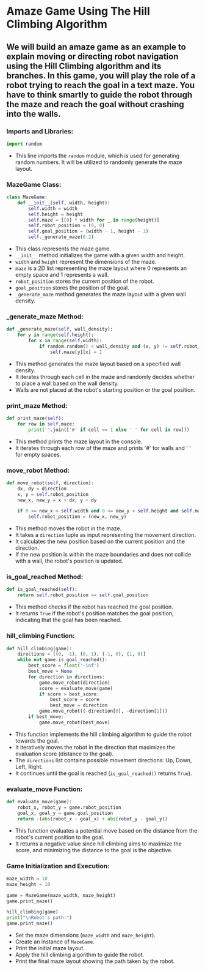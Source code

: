 # Amaze Game Using The Hill Climbing Algorithm

## We will build an amaze game as an example to explain moving or directing robot navigation using the Hill Climbing algorithm and its branches. In this game, you will play the role of a robot trying to reach the goal in a text maze. You have to think smartly to guide the robot through the maze and reach the goal without crashing into the walls.

### Imports and Libraries:
```python
import random
```
- This line imports the `random` module, which is used for generating random numbers. It will be utilized to randomly generate the maze layout.

### MazeGame Class:
```python
class MazeGame:
    def __init__(self, width, height):
        self.width = width
        self.height = height
        self.maze = [[0] * width for _ in range(height)]
        self.robot_position = (0, 0)
        self.goal_position = (width - 1, height - 1)
        self._generate_maze(0.2)
```
- This class represents the maze game.
- `__init__` method initializes the game with a given width and height.
- `width` and `height` represent the dimensions of the maze.
- `maze` is a 2D list representing the maze layout where 0 represents an empty space and 1 represents a wall.
- `robot_position` stores the current position of the robot.
- `goal_position` stores the position of the goal.
- `_generate_maze` method generates the maze layout with a given wall density.

### _generate_maze Method:
```python
def _generate_maze(self, wall_density):
    for y in range(self.height):
        for x in range(self.width):
            if random.random() < wall_density and (x, y) != self.robot_position and (x, y) != self.goal_position:
                self.maze[y][x] = 1
```
- This method generates the maze layout based on a specified wall density.
- It iterates through each cell in the maze and randomly decides whether to place a wall based on the wall density.
- Walls are not placed at the robot's starting position or the goal position.

### print_maze Method:
```python
def print_maze(self):
    for row in self.maze:
        print(''.join(['#' if cell == 1 else ' ' for cell in row]))
```
- This method prints the maze layout in the console.
- It iterates through each row of the maze and prints '#' for walls and ' ' for empty spaces.

### move_robot Method:
```python
def move_robot(self, direction):
    dx, dy = direction
    x, y = self.robot_position
    new_x, new_y = x + dx, y + dy

    if 0 <= new_x < self.width and 0 <= new_y < self.height and self.maze[new_y][new_x] != 1:
        self.robot_position = (new_x, new_y)
```
- This method moves the robot in the maze.
- It takes a `direction` tuple as input representing the movement direction.
- It calculates the new position based on the current position and the direction.
- If the new position is within the maze boundaries and does not collide with a wall, the robot's position is updated.

### is_goal_reached Method:
```python
def is_goal_reached(self):
    return self.robot_position == self.goal_position
```
- This method checks if the robot has reached the goal position.
- It returns `True` if the robot's position matches the goal position, indicating that the goal has been reached.

### hill_climbing Function:
```python
def hill_climbing(game):
    directions = [(0, -1), (0, 1), (-1, 0), (1, 0)]
    while not game.is_goal_reached():
        best_score = float('-inf')
        best_move = None
        for direction in directions:
            game.move_robot(direction)
            score = evaluate_move(game)
            if score > best_score:
                best_score = score
                best_move = direction
            game.move_robot((-direction[0], -direction[1]))
        if best_move:
            game.move_robot(best_move)
```
- This function implements the hill climbing algorithm to guide the robot towards the goal.
- It iteratively moves the robot in the direction that maximizes the evaluation score (distance to the goal).
- The `directions` list contains possible movement directions: Up, Down, Left, Right.
- It continues until the goal is reached (`is_goal_reached()` returns `True`).

### evaluate_move Function:
```python
def evaluate_move(game):
    robot_x, robot_y = game.robot_position
    goal_x, goal_y = game.goal_position
    return -(abs(robot_x - goal_x) + abs(robot_y - goal_y))
```
- This function evaluates a potential move based on the distance from the robot's current position to the goal.
- It returns a negative value since hill climbing aims to maximize the score, and minimizing the distance to the goal is the objective.

### Game Initialization and Execution:
```python
maze_width = 10
maze_height = 10

game = MazeGame(maze_width, maze_height)
game.print_maze()

hill_climbing(game)
print("\nRobot's path:")
game.print_maze()
```
- Set the maze dimensions (`maze_width` and `maze_height`).
- Create an instance of `MazeGame`.
- Print the initial maze layout.
- Apply the hill climbing algorithm to guide the robot.
- Print the final maze layout showing the path taken by the robot.

